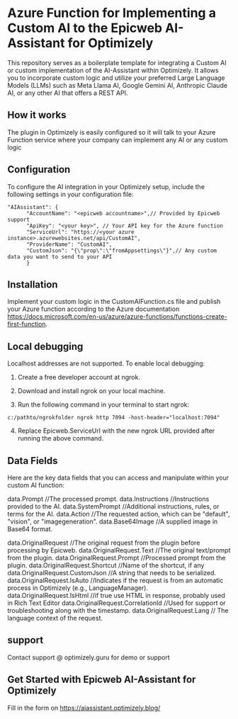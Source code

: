 ﻿# Azure Function for Implementing a Custom AI to the Epicweb AI-Assistant for Optimizely

This repository serves as a boilerplate template for integrating a Custom AI or custom implementation of the AI-Assistant within Optimizely. It allows you to incorporate custom logic and utilize your preferred Large Language Models (LLMs) such as Meta Llama AI, Google Gemini AI, Anthropic Claude AI, or any other AI that offers a REST API.

## How it works

The plugin in Optimizely is easily configured so it will talk to your Azure Function service where your company can implement any AI or any custom logic

## Configuration

To configure the AI integration in your Optimizely setup, include the following settings in your configuration file:


```
"AIAssistant": {
      "AccountName": "<epicweb accountname>",// Provided by Epicweb support
      "ApiKey": "<your key>", // Your API key for the Azure function
      "ServiceUrl": "https://<your azure instance>.azurewebsites.net/api/CustomAI", 
      "ProviderName": "CustomAI",
      "CustomJson": "{\"prop\":\"fromAppsettings\"}",// Any custom data you want to send to your API
      }
```

## Installation

Implement your custom logic in the CustomAIFunction.cs file and publish your Azure function according to the Azure documentation https://docs.microsoft.com/en-us/azure/azure-functions/functions-create-first-function.

## Local debugging

Localhost addresses are not supported. To enable local debugging:

1. Create a free developer account at ngrok.

2. Download and install ngrok on your local machine.

3. Run the following command in your terminal to start ngrok:

```c:/pathto/ngrokfolder ngrok http 7094 -host-header="localhost:7094"```

4. Replace Epicweb.ServiceUrl with the new ngrok URL provided after running the above command.

## Data Fields

Here are the key data fields that you can access and manipulate within your custom AI function:

data.Prompt //The processed prompt.
data.Instructions //Instructions provided to the AI.
data.SystemPrompt //Additional instructions, rules, or terms for the AI.
data.Action //The requested action, which can be "default", "vision", or "imagegeneration".
data.Base64Image //A supplied image in Base64 format.

data.OriginalRequest //The original request from the plugin before processing by Epicweb.
data.OriginalRequest.Text //The original text/prompt from the plugin.
data.OriginalRequest.Prompt //Processed prompt from the plugin.
data.OriginalRequest.Shortcut //Name of the shortcut, if any
data.OriginalRequest.CustomJson //A string that needs to be serialized.
data.OriginalRequest.IsAuto //Indicates if the request is from an automatic process in Optimizely (e.g., LanguageManager).
data.OriginalRequest.IsHtml //if true use HTML in response, probably used in Rich Text Editor
data.OriginalRequest.CorrelationId //Used for support or troubleshooting along with the timestamp.
data.OriginalRequest.Lang // The language context of the request.

## support

Contact support @ optimizely.guru for demo or support

## Get Started with Epicweb AI-Assistant for Optimizely

Fill in the form on https://aiassistant.optimizely.blog/